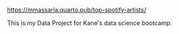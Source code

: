https://mmassaria.quarto.pub/top-spotify-artists/ 

This is my Data Project for Kane's data science bootcamp.
